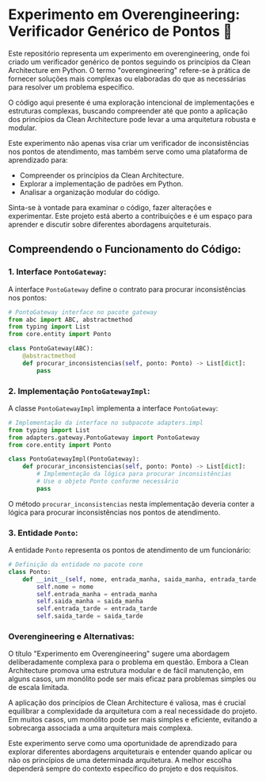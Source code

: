 
# Experimento em Overengineering: Verificador Genérico de Pontos 🧪

Este repositório representa um experimento em overengineering, onde foi criado um verificador genérico de pontos seguindo os princípios da Clean Architecture em Python. O termo "overengineering" refere-se à prática de fornecer soluções mais complexas ou elaboradas do que as necessárias para resolver um problema específico.

O código aqui presente é uma exploração intencional de implementações e estruturas complexas, buscando compreender até que ponto a aplicação dos princípios da Clean Architecture pode levar a uma arquitetura robusta e modular.

Este experimento não apenas visa criar um verificador de inconsistências nos pontos de atendimento, mas também serve como uma plataforma de aprendizado para:

- Compreender os princípios da Clean Architecture.
- Explorar a implementação de padrões em Python.
- Analisar a organização modular do código.

Sinta-se à vontade para examinar o código, fazer alterações e experimentar. Este projeto está aberto a contribuições e é um espaço para aprender e discutir sobre diferentes abordagens arquiteturais.

## Compreendendo o Funcionamento do Código:

### 1. Interface `PontoGateway`:

A interface `PontoGateway` define o contrato para procurar inconsistências nos pontos:

```python
# PontoGateway interface no pacote gateway
from abc import ABC, abstractmethod
from typing import List
from core.entity import Ponto

class PontoGateway(ABC):
    @abstractmethod
    def procurar_inconsistencias(self, ponto: Ponto) -> List[dict]:
        pass
```

### 2. Implementação `PontoGatewayImpl`:

A classe `PontoGatewayImpl` implementa a interface `PontoGateway`:

```python
# Implementação da interface no subpacote adapters.impl
from typing import List
from adapters.gateway.PontoGateway import PontoGateway
from core.entity import Ponto

class PontoGatewayImpl(PontoGateway):
    def procurar_inconsistencias(self, ponto: Ponto) -> List[dict]:
        # Implementação da lógica para procurar inconsistências
        # Use o objeto Ponto conforme necessário
        pass
```

O método `procurar_inconsistencias` nesta implementação deveria conter a lógica para procurar inconsistências nos pontos de atendimento.

### 3. Entidade `Ponto`:

A entidade `Ponto` representa os pontos de atendimento de um funcionário:

```python
# Definição da entidade no pacote core
class Ponto:
    def __init__(self, nome, entrada_manha, saida_manha, entrada_tarde, saida_tarde):
        self.nome = nome
        self.entrada_manha = entrada_manha
        self.saida_manha = saida_manha
        self.entrada_tarde = entrada_tarde
        self.saida_tarde = saida_tarde
```

### Overengineering e Alternativas:

O título "Experimento em Overengineering" sugere uma abordagem deliberadamente complexa para o problema em questão. Embora a Clean Architecture promova uma estrutura modular e de fácil manutenção, em alguns casos, um monólito pode ser mais eficaz para problemas simples ou de escala limitada.

A aplicação dos princípios de Clean Architecture é valiosa, mas é crucial equilibrar a complexidade da arquitetura com a real necessidade do projeto. Em muitos casos, um monólito pode ser mais simples e eficiente, evitando a sobrecarga associada a uma arquitetura mais complexa.

Este experimento serve como uma oportunidade de aprendizado para explorar diferentes abordagens arquiteturais e entender quando aplicar ou não os princípios de uma determinada arquitetura. A melhor escolha dependerá sempre do contexto específico do projeto e dos requisitos.
